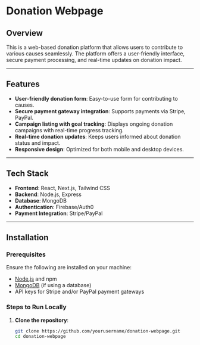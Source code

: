 # Donation Webpage

## Overview

This is a web-based donation platform that allows users to contribute to various causes seamlessly. The platform offers a user-friendly interface, secure payment processing, and real-time updates on donation impact.

---

## Features

- **User-friendly donation form**: Easy-to-use form for contributing to causes.
- **Secure payment gateway integration**: Supports payments via Stripe, PayPal.
- **Campaign listing with goal tracking**: Displays ongoing donation campaigns with real-time progress tracking.
- **Real-time donation updates**: Keeps users informed about donation status and impact.
- **Responsive design**: Optimized for both mobile and desktop devices.

---

## Tech Stack

- **Frontend**: React, Next.js, Tailwind CSS
- **Backend**: Node.js, Express
- **Database**: MongoDB
- **Authentication**: Firebase/Auth0
- **Payment Integration**: Stripe/PayPal

---

## Installation

### Prerequisites

Ensure the following are installed on your machine:

- [Node.js](https://nodejs.org/) and npm
- [MongoDB](https://www.mongodb.com/) (if using a database)
- API keys for Stripe and/or PayPal payment gateways

### Steps to Run Locally

1. **Clone the repository**:
   ```bash
   git clone https://github.com/yourusername/donation-webpage.git
   cd donation-webpage
